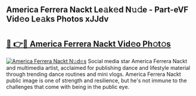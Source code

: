 ## America Ferrera Nackt Le𝚊k𝚎d N𝚞𝚍e - Part-eVF Vid𝚎o Le𝚊ks Photos xJJdv

# <h2><a href="http://fb9vap3.evod.top/?m=America+Ferrera+Nackt">🔗 👉🔴 America Ferrera Nackt Vid𝚎o Ph𝚘t𝚘s</a></h2>

[![America Ferrera Nackt N𝚞d𝚎s](https://i.imgur.com/8V9OHl7.gif)](http://fb9vap3.evod.top/?m=America+Ferrera+Nackt)
Social media star America Ferrera Nackt and multimedia artist, acclaimed for publishing dance and lifestyle material through trending dance routines and mini vlogs. America Ferrera Nackt public image is one of strength and resilience, but he's not immune to the challenges that come with being in the public eye. 
